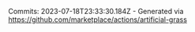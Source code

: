 Commits: 2023-07-18T23:33:30.184Z - Generated via https://github.com/marketplace/actions/artificial-grass
<br>

